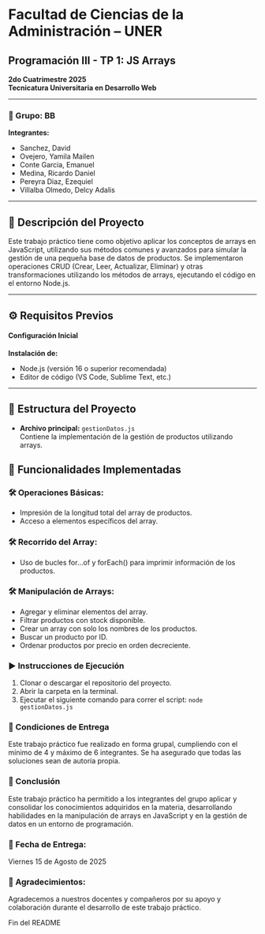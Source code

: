 # Facultad de Ciencias de la Administración – UNER  
## Programación III - TP 1: JS Arrays  
**2do Cuatrimestre 2025**  
**Tecnicatura Universitaria en Desarrollo Web**  

---

### 📌 Grupo: BB  
**Integrantes:**
- Sanchez, David  
- Ovejero, Yamila Mailen  
- Conte Garcia, Emanuel  
- Medina, Ricardo Daniel  
- Pereyra Diaz, Ezequiel  
- Villalba Olmedo, Delcy Adalis  

---

## 📜 Descripción del Proyecto
Este trabajo práctico tiene como objetivo aplicar los conceptos de arrays en JavaScript, utilizando sus métodos comunes y avanzados para simular la gestión de una pequeña base de datos de productos. Se implementaron operaciones CRUD (Crear, Leer, Actualizar, Eliminar) y otras transformaciones utilizando los métodos de arrays, ejecutando el código en el entorno Node.js.

---

## ⚙️ Requisitos Previos
#### Configuración Inicial
**Instalación de:**
- Node.js (versión 16 o superior recomendada)  
- Editor de código (VS Code, Sublime Text, etc.)

---

## 📂 Estructura del Proyecto

- **Archivo principal:** `gestionDatos.js`  
Contiene la implementación de la gestión de productos utilizando arrays.

## 📜 Funcionalidades Implementadas
### 🛠 Operaciones Básicas:
- Impresión de la longitud total del array de productos.
- Acceso a elementos específicos del array.

### 🛠 Recorrido del Array:
- Uso de bucles for...of y forEach() para imprimir información de los productos.

### 🛠 Manipulación de Arrays:
- Agregar y eliminar elementos del array.
- Filtrar productos con stock disponible.
- Crear un array con solo los nombres de los productos.
- Buscar un producto por ID.
- Ordenar productos por precio en orden decreciente.

### ▶️ Instrucciones de Ejecución
1. Clonar o descargar el repositorio del proyecto.  
2. Abrir la carpeta en la terminal.  
3. Ejecutar el siguiente comando para correr el script:
  `node gestionDatos.js`

### 🔹 Condiciones de Entrega
Este trabajo práctico fue realizado en forma grupal, cumpliendo con el mínimo de 4 y máximo de 6 integrantes.
Se ha asegurado que todas las soluciones sean de autoría propia.

### 📖 Conclusión
Este trabajo práctico ha permitido a los integrantes del grupo aplicar y consolidar los conocimientos adquiridos en la materia, desarrollando habilidades en la manipulación de arrays en JavaScript y en la gestión de datos en un entorno de programación.

### 📅 Fecha de Entrega: 
Viernes 15 de Agosto de 2025

### 🙌 Agradecimientos: 
Agradecemos a nuestros docentes y compañeros por su apoyo y colaboración durante el desarrollo de este trabajo práctico.

Fin del README
